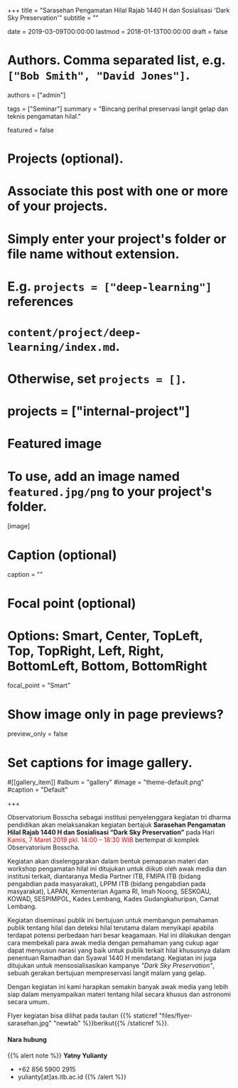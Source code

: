 +++
title = "Sarasehan Pengamatan Hilal Rajab 1440 H dan Sosialisasi 'Dark Sky Preservation'"
subtitle = ""

date = 2019-03-09T00:00:00
lastmod = 2018-01-13T00:00:00
draft = false

# Authors. Comma separated list, e.g. `["Bob Smith", "David Jones"]`.
authors = ["admin"]

tags = ["Seminar"]
summary = "Bincang perihal preservasi langit gelap dan teknis pengamatan hilal."

featured = false

# Projects (optional).
#   Associate this post with one or more of your projects.
#   Simply enter your project's folder or file name without extension.
#   E.g. `projects = ["deep-learning"]` references 
#   `content/project/deep-learning/index.md`.
#   Otherwise, set `projects = []`.
# projects = ["internal-project"]

# Featured image
# To use, add an image named `featured.jpg/png` to your project's folder. 
[image]
  # Caption (optional)
  caption = ""

  # Focal point (optional)
  # Options: Smart, Center, TopLeft, Top, TopRight, Left, Right, BottomLeft, Bottom, BottomRight
  focal_point = "Smart"

  # Show image only in page previews?
  preview_only = false

# Set captions for image gallery.

#[[gallery_item]]
#album = "gallery"
#image = "theme-default.png"
#caption = "Default"

+++

Observatorium Bosscha sebagai institusi penyelenggara kegiatan tri dharma pendidikan akan melaksanakan kegiatan bertajuk **Sarasehan Pengamatan Hilal Rajab 1440 H dan Sosialisasi “Dark Sky Preservation”** pada Hari <font color='red'>Kamis, 7 Maret 2019 pkl. 14:00 – 18:30 WIB</font> bertempat di komplek Observatorium Bosscha.

Kegiatan akan diselenggarakan dalam bentuk pemaparan materi dan workshop pengamatan hilal ini ditujukan untuk diikuti oleh awak media dan institusi terkait, diantaranya Media Partner ITB, FMIPA ITB (bidang pengabdian pada masyarakat), LPPM ITB (bidang pengabdian pada masyarakat), LAPAN, Kementerian Agama RI, Imah Noong, SESKOAU, KOWAD, SESPIMPOL, Kades Lembang, Kades Gudangkahuripan, Camat Lembang.

Kegiatan diseminasi publik ini bertujuan untuk membangun pemahaman publik tentang hilal dan deteksi hilal terutama dalam menyikapi apabila terdapat potensi perbedaan hari besar keagamaan. Hal ini dilakukan dengan cara membekali para awak media dengan pemahaman yang cukup agar dapat menyusun narasi yang baik untuk publik terkait hilal khususnya dalam penentuan Ramadhan dan Syawal 1440 H mendatang. Kegiatan ini juga ditujukan untuk mensosialisasikan kampanye *"Dark Sky Preservation"*, sebuah gerakan bertujuan mempreservasi langit malam yang gelap.

Dengan kegiatan ini kami harapkan semakin banyak awak media yang lebih siap dalam menyampaikan materi tentang hilal secara khusus dan astronomi secara umum.

Flyer kegiatan bisa dilihat pada tautan {{% staticref "files/flyer-sarasehan.jpg" "newtab" %}}berikut{{% /staticref %}}.

#### Nara hubung
{{% alert note %}}
**Yatny Yulianty** 

- <i class='fas fa-phone'></i> +62 856 5900 2915
- <i class='fas fa-envelope'></i> yulianty[at]as.itb.ac.id
{{% /alert %}}